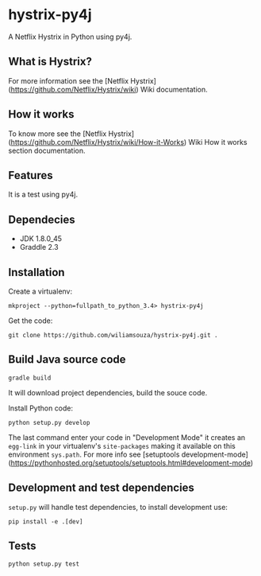 hystrix-py4j
============

A Netflix Hystrix in Python using py4j.

What is Hystrix?
----------------

For more information see the [Netflix Hystrix]
(https://github.com/Netflix/Hystrix/wiki) Wiki documentation.


How it works
------------

To know more see the [Netflix Hystrix]
(https://github.com/Netflix/Hystrix/wiki/How-it-Works) Wiki How it works
section documentation.


Features
--------

It is a test using py4j.

Dependecies
-----------

 * JDK 1.8.0_45
 * Graddle 2.3

Installation
------------

Create a virtualenv:

```
mkproject --python=fullpath_to_python_3.4> hystrix-py4j
```

Get the code:

```
git clone https://github.com/wiliamsouza/hystrix-py4j.git .
```

Build Java source code
----------------------

```
gradle build
```

It will download project dependencies, build the souce code.

Install Python code:

```
python setup.py develop
```

The last command enter your code in "Development Mode" it creates an
`egg-link` in your virtualenv's `site-packages` making it available
on this environment `sys.path`. For more info see [setuptools development-mode]
(https://pythonhosted.org/setuptools/setuptools.html#development-mode)

Development and test dependencies
---------------------------------

`setup.py` will handle test dependencies, to install development use:

```
pip install -e .[dev]
```

Tests
-----

```
python setup.py test
```
